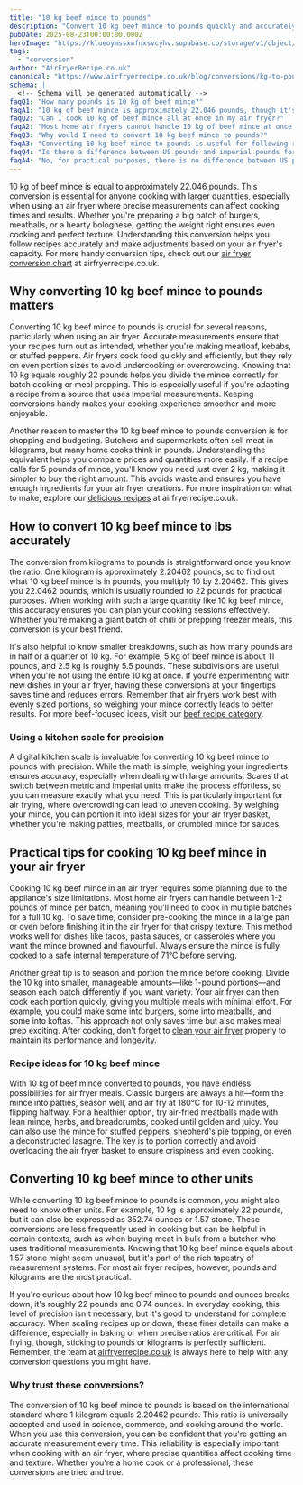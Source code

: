 ```yaml
---
title: "10 kg beef mince to pounds"
description: "Convert 10 kg beef mince to pounds quickly and accurately for perfect air fryer meals every time with our simple guide and tips."
pubDate: 2025-08-23T00:00:00.000Z
heroImage: "https://klueoymssxwfnxsvcyhv.supabase.co/storage/v1/object/public/Shmucket/10-kg-beef-mince-to-pounds.webp"
tags:
  - "conversion"
author: "AirFryerRecipe.co.uk"
canonical: "https://www.airfryerrecipe.co.uk/blog/conversions/kg-to-pounds/10-kg-beef-mince-to-pounds"
schema: |
  <!-- Schema will be generated automatically -->
faqQ1: "How many pounds is 10 kg of beef mince?"
faqA1: "10 kg of beef mince is approximately 22.046 pounds, though it's commonly rounded to 22 pounds for practical use in recipes. This conversion is essential when preparing large batches of food in your air fryer, as accurate measurements ensure even cooking and perfect results. Whether you're making burgers, meatballs, or a hearty bolognese, knowing this conversion helps you portion correctly."
faqQ2: "Can I cook 10 kg of beef mince all at once in my air fryer?"
faqA2: "Most home air fryers cannot handle 10 kg of beef mince at once due to size constraints. It's best to cook in batches of 1-2 pounds per cycle to avoid overcrowding and ensure even cooking. For large quantities, consider browning the mince in a pan first, then using the air fryer to crisp it up or finish cooking. This method saves time and delivers better texture."
faqQ3: "Why would I need to convert 10 kg beef mince to pounds?"
faqA3: "Converting 10 kg beef mince to pounds is useful for following recipes that use imperial measurements, comparing prices at the butcher, or portioning for meal prep. Many air fryer recipes from the US or UK use pounds, so knowing the equivalent helps you adapt them accurately. It also makes it easier to divide large quantities into family-sized portions for freezing or cooking."
faqQ4: "Is there a difference between US pounds and imperial pounds for this conversion?"
faqA4: "No, for practical purposes, there is no difference between US pounds and imperial pounds when converting 10 kg beef mince to pounds. Both systems use the same pound unit, which is equivalent to 0.453592 kilograms. So, whether you're in the UK, US, or elsewhere, 10 kg of beef mince will always be approximately 22 pounds. This consistency makes it easy to use in any kitchen."
---
```

<p>10 kg of beef mince is equal to approximately 22.046 pounds. This conversion is essential for anyone cooking with larger quantities, especially when using an air fryer where precise measurements can affect cooking times and results. Whether you're preparing a big batch of burgers, meatballs, or a hearty bolognese, getting the weight right ensures even cooking and perfect texture. Understanding this conversion helps you follow recipes accurately and make adjustments based on your air fryer's capacity. For more handy conversion tips, check out our <a href="https://www.airfryerrecipe.co.uk/air-fryer-conversion-chart">air fryer conversion chart</a> at airfryerrecipe.co.uk.</p>

<h2>Why converting 10 kg beef mince to pounds matters</h2>
<p>Converting 10 kg beef mince to pounds is crucial for several reasons, particularly when using an air fryer. Accurate measurements ensure that your recipes turn out as intended, whether you're making meatloaf, kebabs, or stuffed peppers. Air fryers cook food quickly and efficiently, but they rely on even portion sizes to avoid undercooking or overcrowding. Knowing that 10 kg equals roughly 22 pounds helps you divide the mince correctly for batch cooking or meal prepping. This is especially useful if you're adapting a recipe from a source that uses imperial measurements. Keeping conversions handy makes your cooking experience smoother and more enjoyable.</p>
<p>Another reason to master the 10 kg beef mince to pounds conversion is for shopping and budgeting. Butchers and supermarkets often sell meat in kilograms, but many home cooks think in pounds. Understanding the equivalent helps you compare prices and quantities more easily. If a recipe calls for 5 pounds of mince, you'll know you need just over 2 kg, making it simpler to buy the right amount. This avoids waste and ensures you have enough ingredients for your air fryer creations. For more inspiration on what to make, explore our <a href="https://www.airfryerrecipe.co.uk/recipes">delicious recipes</a> at airfryerrecipe.co.uk.</p>

<h2>How to convert 10 kg beef mince to lbs accurately</h2>
<p>The conversion from kilograms to pounds is straightforward once you know the ratio. One kilogram is approximately 2.20462 pounds, so to find out what 10 kg beef mince is in pounds, you multiply 10 by 2.20462. This gives you 22.0462 pounds, which is usually rounded to 22 pounds for practical purposes. When working with such a large quantity like 10 kg beef mince, this accuracy ensures you can plan your cooking sessions effectively. Whether you're making a giant batch of chilli or prepping freezer meals, this conversion is your best friend.</p>
<p>It's also helpful to know smaller breakdowns, such as how many pounds are in half or a quarter of 10 kg. For example, 5 kg of beef mince is about 11 pounds, and 2.5 kg is roughly 5.5 pounds. These subdivisions are useful when you're not using the entire 10 kg at once. If you're experimenting with new dishes in your air fryer, having these conversions at your fingertips saves time and reduces errors. Remember that air fryers work best with evenly sized portions, so weighing your mince correctly leads to better results. For more beef-focused ideas, visit our <a href="https://www.airfryerrecipe.co.uk/recipe-category/beef">beef recipe category</a>.</p>

<h3>Using a kitchen scale for precision</h3>
<p>A digital kitchen scale is invaluable for converting 10 kg beef mince to pounds with precision. While the math is simple, weighing your ingredients ensures accuracy, especially when dealing with large amounts. Scales that switch between metric and imperial units make the process effortless, so you can measure exactly what you need. This is particularly important for air frying, where overcrowding can lead to uneven cooking. By weighing your mince, you can portion it into ideal sizes for your air fryer basket, whether you're making patties, meatballs, or crumbled mince for sauces.</p>

<h2>Practical tips for cooking 10 kg beef mince in your air fryer</h2>
<p>Cooking 10 kg beef mince in an air fryer requires some planning due to the appliance's size limitations. Most home air fryers can handle between 1-2 pounds of mince per batch, meaning you'll need to cook in multiple batches for a full 10 kg. To save time, consider pre-cooking the mince in a large pan or oven before finishing it in the air fryer for that crispy texture. This method works well for dishes like tacos, pasta sauces, or casseroles where you want the mince browned and flavourful. Always ensure the mince is fully cooked to a safe internal temperature of 71°C before serving.</p>
<p>Another great tip is to season and portion the mince before cooking. Divide the 10 kg into smaller, manageable amounts—like 1-pound portions—and season each batch differently if you want variety. Your air fryer can then cook each portion quickly, giving you multiple meals with minimal effort. For example, you could make some into burgers, some into meatballs, and some into koftas. This approach not only saves time but also makes meal prep exciting. After cooking, don't forget to <a href="https://www.airfryerrecipe.co.uk/air-fryer-cleaner">clean your air fryer</a> properly to maintain its performance and longevity.</p>

<h3>Recipe ideas for 10 kg beef mince</h3>
<p>With 10 kg of beef mince converted to pounds, you have endless possibilities for air fryer meals. Classic burgers are always a hit—form the mince into patties, season well, and air fry at 180°C for 10-12 minutes, flipping halfway. For a healthier option, try air-fried meatballs made with lean mince, herbs, and breadcrumbs, cooked until golden and juicy. You can also use the mince for stuffed peppers, shepherd's pie topping, or even a deconstructed lasagne. The key is to portion correctly and avoid overloading the air fryer basket to ensure crispiness and even cooking.</p>

<h2>Converting 10 kg beef mince to other units</h2>
<p>While converting 10 kg beef mince to pounds is common, you might also need to know other units. For example, 10 kg is approximately 22 pounds, but it can also be expressed as 352.74 ounces or 1.57 stone. These conversions are less frequently used in cooking but can be helpful in certain contexts, such as when buying meat in bulk from a butcher who uses traditional measurements. Knowing that 10 kg beef mince equals about 1.57 stone might seem unusual, but it's part of the rich tapestry of measurement systems. For most air fryer recipes, however, pounds and kilograms are the most practical.</p>
<p>If you're curious about how 10 kg beef mince to pounds and ounces breaks down, it's roughly 22 pounds and 0.74 ounces. In everyday cooking, this level of precision isn't necessary, but it's good to understand for complete accuracy. When scaling recipes up or down, these finer details can make a difference, especially in baking or when precise ratios are critical. For air frying, though, sticking to pounds or kilograms is perfectly sufficient. Remember, the team at <a href="https://www.airfryerrecipe.co.uk/">airfryerrecipe.co.uk</a> is always here to help with any conversion questions you might have.</p>

<h3>Why trust these conversions?</h3>
<p>The conversion of 10 kg beef mince to pounds is based on the international standard where 1 kilogram equals 2.20462 pounds. This ratio is universally accepted and used in science, commerce, and cooking around the world. When you use this conversion, you can be confident that you're getting an accurate measurement every time. This reliability is especially important when cooking with an air fryer, where precise quantities affect cooking time and texture. Whether you're a home cook or a professional, these conversions are tried and true.</p>
